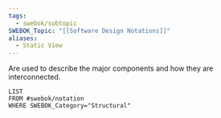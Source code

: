 ```yaml
---
tags:
  - swebok/subtopic
SWEBOK_Topic: "[[Software Design Notations]]"
aliases:
  - Static View
---
```

Are used to describe the major components and how they are interconnected.
```dataview
LIST
FROM #swebok/notation 
WHERE SWEBOK_Category="Structural"
```
